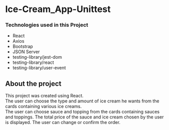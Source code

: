 # Ice-Cream_App-Unittest

<h3>Technologies used in this Project</h3>

- React
- Axios
- Bootstrap
- JSON Server
- testing-library/jest-dom
- testing-library/react
- testing-library/user-event

<h2>About the project</h2>

This project was created using React. </br>
The user can choose the type and amount of ice cream he wants from the cards containing various ice creams.  
 The user can choose sauce and topping from the cards containing sauces and toppings. The total price of the 
 sauce and ice cream chosen by the user is displayed. The user can change or confirm the order.
